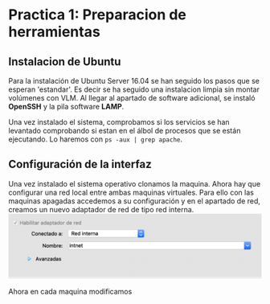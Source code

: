 # Practica 1: Preparacion de herramientas
## Instalacion de Ubuntu
Para la instalación de Ubuntu Server 16.04 se han seguido los pasos que se esperan 'estandar'. Es decir se ha seguido una instalacion limpia sin montar volúmenes con VLM. Al llegar al apartado de software adicional, se instaló **OpenSSH** y la pila software **LAMP**.

Una vez instalado el sistema, comprobamos si los servicios se han levantado comprobando si estan en el álbol de procesos que se están ejecutando. Lo haremos con ```ps -aux | grep apache```.

## Configuración de la interfaz
Una vez instalado el sistema operativo clonamos la maquina. Ahora hay que configurar una red local entre ambas maquinas virtuales. Para ello con las maquinas apagadas accedemos a su configuración y en el apartado de red, creamos un nuevo adaptador de red de tipo red interna.
![img](https://github.com/MenaBarrera/SWAP/blob/master/Practica1/red1.png)

 Ahora en cada maquina modificamos
 